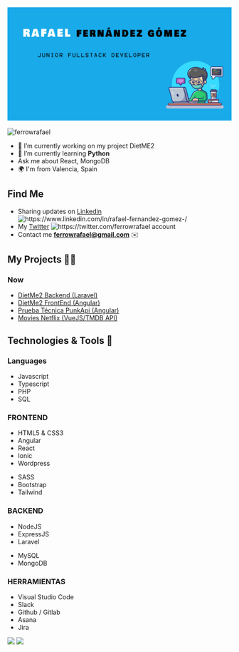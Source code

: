 <img src="./Portada.jpg" alt="Rafael Fernandez Gomez"/>

<p align="left"> <img src="https://komarev.com/ghpvc/?username=ferrowrafael" alt="ferrowrafael" /> </p>

- 🔭 I’m currently working on my project DietME2 
- 🌱 I’m currently learning **Python**
- Ask me about React, MongoDB
- 🌍 I'm from Valencia, Spain

## Find Me
- Sharing updates on <a href="https://www.linkedin.com/in/rafael-fernandez-gomez-/">Linkedin</a> <img src="https://blog.waalaxy.com/wp-content/uploads/2021/01/LinkedIn-Symbole.png" alt="https://www.linkedin.com/in/rafael-fernandez-gomez-/" height="auto" width="25" />
- My <a href="https://twitter.com/ferrowrafael">Twitter</a> <img src="https://assets.stickpng.com/images/580b57fcd9996e24bc43c53e.png" alt="https://twitter.com/ferrowrafael" height="25" width="25" /> account 
-  Contact me **ferrowrafael@gmail.com** ✉️

## My Projects 👨‍🔬
<!--   - <a href="https://github.com/FerrowRafael/GH-Proyecto3-RedSocial-Frontend">Social Network (React/Redux/Laravel)</a> 
  - <a href="https://github.com/FerrowRafael/GH-Proyecto2-Ecommerce-Frontend">Ecommerce (React/Redux/Express/MongoDB)</a> 
  - <a href="https://github.com/danielvazquezguerra/geekshubs-frontend-p6/tree/dev">Movies Netflix (Angular/Express/Sequelize)</a>  -->

### Now
  - <a href="https://github.com/FerrowRafael/DietMe_2_Laravel">DietMe2 Backend (Laravel)</a> 
  - <a href="https://github.com/FerrowRafael/Diet_ME_2_FrontEnd">DietMe2 FrontEnd (Angular)</a> 
  - <a href="https://github.com/FerrowRafael/prueba-tecnica-punkapi">Prueba Técnica PunkApi (Angular)</a> 
  - <a href="https://github.com/FerrowRafael/Movies_VUE">Movies Netflix (VueJS/TMDB API)</a> 
  
  
## Technologies & Tools 🔧
### Languages
<ul>
  <li>Javascript</li>
  <li>Typescript</li>
  <li>PHP</li>
  <li>SQL</li>
</ul>

### FRONTEND
<ul>
  <li>HTML5 & CSS3</li>
  <li>Angular</li>
  <li>React</li>
  <li>Ionic</li>
  <li>Wordpress</li>
</ul>

<ul>
  <li>SASS</li>
  <li>Bootstrap</li>
  <li>Tailwind</li>
</ul>

### BACKEND
<ul>
  <li>NodeJS</li>
  <li>ExpressJS</li>
  <li>Laravel</li>
</ul>

<ul>
  <li>MySQL</li>
  <li>MongoDB</li>
</ul>

### HERRAMIENTAS
<ul>
  <li>Visual Studio Code</li>
  <li>Slack</li>
  <li>Github / Gitlab</li>
  <li>Asana</li>
  <li>Jira</li>
</ul>

<!-- <div align="center">
 <img src="https://devicons.github.io/devicon/devicon.git/icons/vuejs/vuejs-original-wordmark.svg" alt="vuejs" width="40" height="40"/> 
 <img src="https://devicons.github.io/devicon/devicon.git/icons/react/react-original-wordmark.svg" alt="react" width="40" height="40"/> 
 <img src="https://devicons.github.io/devicon/devicon.git/icons/angularjs/angularjs-original.svg" alt="angularjs" width="40" height="40"/> 
 <img src="https://devicons.github.io/devicon/devicon.git/icons/bootstrap/bootstrap-plain.svg" alt="bootstrap" width="40" height="40"/> 
 <img src="https://devicons.github.io/devicon/devicon.git/icons/css3/css3-original-wordmark.svg" alt="css3" width="40" height="40"/> 
</p>
<div align="center">
 <img src="https://devicons.github.io/devicon/devicon.git/icons/html5/html5-original-wordmark.svg" alt="html5" width="40" height="40"/> 
 <img src="https://devicons.github.io/devicon/devicon.git/icons/javascript/javascript-original.svg" alt="javascript" width="40" height="40"/>
 <img src="https://devicons.github.io/devicon/devicon.git/icons/laravel/laravel-plain-wordmark.svg" alt="laravel" width="40" height="40"/> 
 <img src="https://devicons.github.io/devicon/devicon.git/icons/mongodb/mongodb-original-wordmark.svg" alt="mongodb" width="40" height="40"/>
 <img src="https://devicons.github.io/devicon/devicon.git/icons/mysql/mysql-original-wordmark.svg" alt="mysql" width="40" height="40"/> 
</div>
<div align="center">
 <img src="https://devicons.github.io/devicon/devicon.git/icons/php/php-original.svg" alt="php" width="40" height="40"/> 
 <img src="https://devicons.github.io/devicon/devicon.git/icons/nodejs/nodejs-original-wordmark.svg" alt="nodejs" width="40" height="40"/> 
 <img src="https://devicons.github.io/devicon/devicon.git/icons/redux/redux-original.svg" alt="redux" width="40" height="40"/> 
 <img src="https://devicons.github.io/devicon/devicon.git/icons/express/express-original-wordmark.svg" alt="express" width="40" height="40"/>
</div> -->
  
  
<img src="https://github-readme-stats.vercel.app/api?username=FerrowRafael&hide=contribs,issues&theme=dark">
<img src="https://github-readme-stats.vercel.app/api/top-langs/?username=FerrowRafael&layout=compact&theme=dark">


